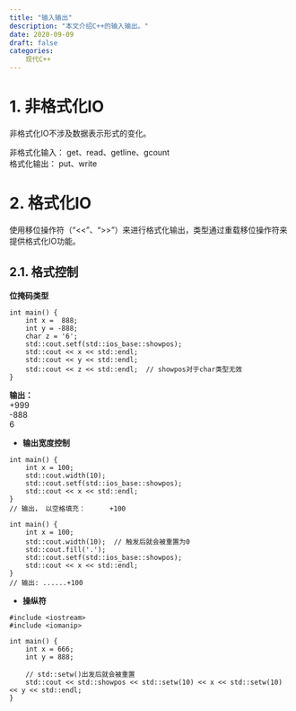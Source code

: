```yaml
---
title: "输入输出"
description: "本文介绍C++的输入输出。"
date: 2020-09-09
draft: false
categories:
    现代C++
---
```


# 1. 非格式化IO

非格式化IO不涉及数据表示形式的变化。

非格式化输入： get、read、getline、gcount  
格式化输出： put、write

# 2. 格式化IO

使用移位操作符（“<<”、“>>”）来进行格式化输出，类型通过重载移位操作符来提供格式化IO功能。

## 2.1. 格式控制

**位掩码类型**

```
int main() {
    int x =  888;
    int y = -888;
    char z = '6';
    std::cout.setf(std::ios_base::showpos);
    std::cout << x << std::endl;
    std::cout << y << std::endl;
    std::cout << z << std::endl;  // showpos对于char类型无效
}
```

**输出：**  
+999  
\-888  
6

*   **输出宽度控制**

```
int main() {
    int x = 100;
    std::cout.width(10);
    std::cout.setf(std::ios_base::showpos);
    std::cout << x << std::endl;
}
// 输出， 以空格填充：      +100
```

```
int main() {
    int x = 100;
    std::cout.width(10);  // 触发后就会被重置为0
    std::cout.fill('.');
    std::cout.setf(std::ios_base::showpos);
    std::cout << x << std::endl;
}
// 输出: ......+100
```

*   **操纵符**

```
#include <iostream>
#include <iomanip>

int main() {
    int x = 666;
    int y = 888;

    // std::setw()出发后就会被重置
    std::cout << std::showpos << std::setw(10) << x << std::setw(10) << y << std::endl;
}
```

